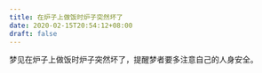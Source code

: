 ```yaml
---
title: 在炉子上做饭时炉子突然坏了
date: 2020-02-15T20:54:12+08:00
draft: false
---
```


梦见在炉子上做饭时炉子突然坏了，提醒梦者要多注意自己的人身安全。

